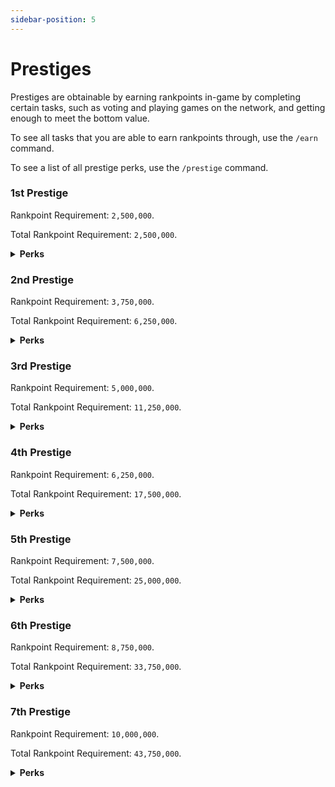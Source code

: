 ```yaml
---
sidebar-position: 5
---
```


# Prestiges

Prestiges are obtainable by earning rankpoints in-game by completing certain tasks, such as voting and playing games on the network, and getting enough to meet the bottom value.

To see all tasks that you are able to earn rankpoints through, use the `/earn` command.

To see a list of all prestige perks, use the `/prestige` command.

### 1st Prestige

Rankpoint Requirement: `2,500,000`.

Total Rankpoint Requirement: `2,500,000`.

<details>
<summary><b>Perks</b></summary>
<div>

- 2 Player Vaults
- Shadow knight kit ([KitPvP](https://guide.advancius.tk/minigames/kitpvp))
- Access to the [`Prestige Survival`](https://guide.advancius.tk/gamemodes/prestige-survival) gamemode
- 3 creative plots
- `/plotredstone` (enables redstone on your creative plot)
- Bunny and mushroom Morphs

</div>
</details>

### 2nd Prestige

Rankpoint Requirement: `3,750,000`.

Total Rankpoint Requirement: `6,250,000`.

<details>
<summary><b>Perks</b></summary>
<div>

- Set 5 homes
- Snowman kit ([KitPvP](https://guide.advancius.tk/minigames/kitpvp))
- 4 creative plots
- World edit on plots (Creative)
- 2 prison plots
- Skeleton and pigman morphs
- \+ All of the previous prestige perks

</div>
</details>

### 3rd Prestige

Rankpoint Requirement: `5,000,000`.

Total Rankpoint Requirement: `11,250,000`.

<details>
<summary><b>Perks</b></summary>
<div>

- Olaf, ender guardian, wither, spider, and donkey morphs
- Berserk kit ([KitPvP](https://guide.advancius.tk/minigames/kitpvp))
- /ast (Armor stand tools)
- 3 player vaults (`/pv`)
- Access to all minion skins
- \+ All of the previous prestige perks

</div>
</details>

### 4th Prestige

Rankpoint Requirement: `6,250,000`.

Total Rankpoint Requirement: `17,500,000`.

<details>
<summary><b>Perks</b></summary>
<div>

- Set 10 Homes
- Vulcan kit ([KitPvP](https://guide.advancius.tk/minigames/kitpvp))
- 6 creative plots
- Advanced Kit ([Prestige Survival](https://guide.advancius.tk/gamemodes/prestige-survival))
- `/revive` (Prestige survival - ability to revive players who were death banned)
- 12 hour death bans ([Prestige Survival](https://guide.advancius.tk/gamemodes/prestige-survival))
- \+ All of the previous prestige perks

</div>
</details>

### 5th Prestige

Rankpoint Requirement: `7,500,000`.

Total Rankpoint Requirement: `25,000,000`.

<details>
<summary><b>Perks</b></summary>
<div>

- 4 player vaults
- Zombie kit ([KitPvP](https://guide.advancius.tk/minigames/kitpvp))
- `/feed`
- **75%** chance for increased vote rewards
- 3 prison plots
- Villager and iron golem morphs
- \+ All of the previous prestige perks

</div>
</details>

### 6th Prestige

Rankpoint Requirement: `8,750,000`.

Total Rankpoint Requirement: `33,750,000`.

<details>
<summary><b>Perks</b></summary>
<div>

- 5 player vaults
- Cactus kit ([KitPvP](https://guide.advancius.tk/minigames/kitpvp))
- 8 creative plots
- Keep XP on death
- Host duel events (`/events`)
- Block morph
- \+ All of the previous prestige perks

</div>
</details>

### 7th Prestige

Rankpoint Requirement: `10,000,000`.

Total Rankpoint Requirement: `43,750,000`.

<details>
<summary><b>Perks</b></summary>
<div>

- Set **infinite** homes
- Tamer kit ([KitPvP](https://guide.advancius.tk/minigames/kitpvp))
- `/nv` (toggle night vision)
- `/lounge` (access to the donor only lounge)
- Added to the hall of fame
- Color codes in chat (`&1`, `&2`, etc)
- All of the previous prestige perks

</div>
</details>
